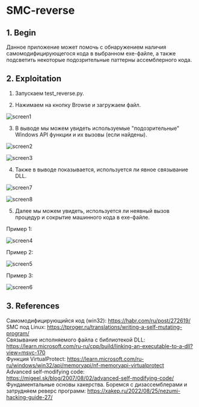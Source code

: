 # SMC-reverse
## 1. Begin

Данное приложение может помочь с обнаружением наличия самомодифицирующегося кода в выбранном exe-файле, а также подсветить некоторые подозрительные паттерны ассемблерного кода.

## 2. Exploitation

1. Запускаем test_reverse.py.

2. Нажимаем на кнопку Browse и загружаем файл.

![screen1](../main/Screenshots/screen1.jpg)

3. В выводе мы можем увидеть используемые "подозрительные" Windows API функции и их вызовы (если найдены).

![screen2](../main/Screenshots/screen2.jpg)

![screen3](../main/Screenshots/screen3.jpg)

4. Также в выводе показывается, используется ли явное связывание DLL.

![screen7](../main/Screenshots/screen7.jpg)

![screen8](../main/Screenshots/screen8.jpg)

5. Далее мы можем увидеть, используется ли неявный вызов процедур и сокрытие машинного кода в exe-файле.

Пример 1:

![screen4](../main/Screenshots/screen4.jpg)

Пример 2:

![screen5](../main/Screenshots/screen5.jpg)

Пример 3:

![screen6](../main/Screenshots/screen6.jpg)

## 3. References

Самомодифицирующийся код (win32): https://habr.com/ru/post/272619/ <br/>
SMC под Linux: https://tproger.ru/translations/writing-a-self-mutating-program/ <br/>
Связывание исполняемого файла с библиотекой DLL: https://learn.microsoft.com/ru-ru/cpp/build/linking-an-executable-to-a-dll?view=msvc-170 <br/>
Функция VirtualProtect: https://learn.microsoft.com/ru-ru/windows/win32/api/memoryapi/nf-memoryapi-virtualprotect <br/>
Advanced self-modifying code: https://migeel.sk/blog/2007/08/02/advanced-self-modifying-code/ <br/>
Фундаментальные основы хакерства. Боремся с дизассемблерами и затрудняем реверс программ: https://xakep.ru/2022/08/25/nezumi-hacking-guide-27/ <br/>
